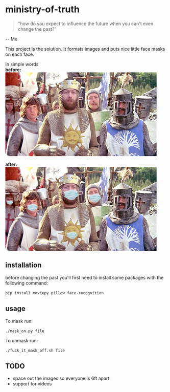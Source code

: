 # ministry-of-truth

> "how do you expect to influence the future when you can't even change the past?"

-- Me

This project is the solution. It formats images and puts nice little face masks on each face.

In simple words\
**before:**
![before](holly_grail_unsafe.jpg)

**after:**
![after](holly_grail_safe.png)

## installation 

before changing the past you'll first need to install some packages with the following command:
```
pip install moviepy pillow face-recognition
```

## usage

To mask run:
```
./mask_on.py file
```

To unmask run:
```
./fuck_it_mask_off.sh file
```

## TODO

- space out the images so everyone is 6ft apart.
- support for videos
